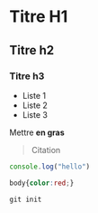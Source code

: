# Titre H1
## Titre h2
### Titre h3

* Liste 1
* Liste 2
* Liste 3

Mettre **en gras**

> Citation

```javascript
console.log("hello")
```

```css
body{color:red;}
```

```
git init
```


